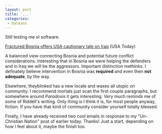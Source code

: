 ```yaml
---
layout: post
title: '...'
categories:
 - balkans
---
```


Still testing me ol software.

<a href="http://www.usatoday.com/news/opinion/editorials/2002-11-14-edit_x.htm">Fractured Bosnia offers USA cautionary tale on Iraq</a> (USA Today)

A balanced view connecting Bosnia and potential future conflict considerations. Interesting that in Bosnia we were helping the defenders and in Iraq we will be the aggressors. Important distinction methinks. I definately believe intervention in Bosnia was <b>required</b> and even then <b>not adequate</b>, by the way.

Elsewhere, theyblinked has a new locale and <a class="dead">waxes all utopic</a> on community. I recommend mortals just scan the first couple paragraphs, but somewhere around <i>Paradosis</i> it gets interesting. Very much reminds me of some of Riddell's writing. Only thing is I think it is, for most people anyway, fiction. If you have that kind of community consider yourself totally blessed.

Finally, I have already received two cool emails in response to my "Un-Christian Nation" post of earlier today. Thanks! Just a start, depending on how I feel about it, maybe the finish too.
